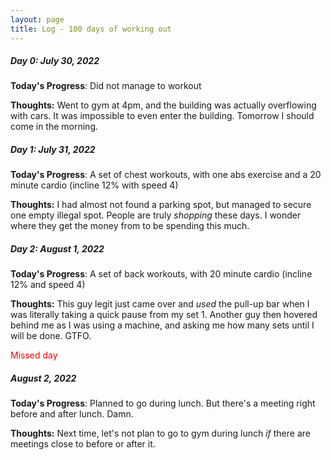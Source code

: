 ```yaml
---
layout: page
title: Log - 100 days of working out
---
```



##### Day 0: July 30, 2022

**Today's Progress**: Did not manage to workout

**Thoughts:** Went to gym at 4pm, and the building was actually overflowing with cars. It was impossible to even enter the building. Tomorrow I should come in the morning.




<div class="divider"></div>

##### Day 1: July 31, 2022

**Today's Progress**: A set of chest workouts, with one abs exercise and a 20 minute cardio (incline 12% with speed 4)

**Thoughts:** I had almost not found a parking spot, but managed to secure one empty illegal spot. People are truly _shopping_ these days. I wonder where they get the money from to be spending this much.


<div class="divider"></div>

##### Day 2: August 1, 2022

**Today's Progress**: A set of back workouts, with 20 minute cardio (incline 12% and speed 4)

**Thoughts:** This guy legit just came over and _used_ the pull-up bar when I was literally taking a quick pause from my set 1. Another guy then hovered behind me as I was using a machine, and asking me how many sets until I will be done. GTFO.


<div class="divider"></div>
<span style=color:red> Missed day</span>

##### August 2, 2022

**Today's Progress**: Planned to go during lunch. But there's a meeting right before and after lunch. Damn.

**Thoughts:** Next time, let's not plan to go to gym during lunch _if_ there are meetings close to before or after it.


<div class="divider"></div>







